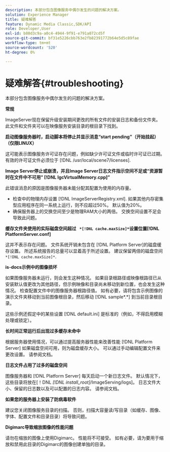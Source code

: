 ```yaml
---
description: 本部分包含图像服务中偶尔发生的问题的解决方案。
solution: Experience Manager
title: 疑难解答
feature: Dynamic Media Classic,SDK/API
role: Developer,User
exl-id: b80d3c9a-a0c4-4944-9f91-e791a072cd5f
source-git-commit: bf31e5226cbb763e2fb82391772b64e5d5c89fae
workflow-type: tm+mt
source-wordcount: '520'
ht-degree: 0%

---
```


# 疑难解答{#troubleshooting}

本部分包含图像服务中偶尔发生的问题的解决方案。

**常规**

ImageServer现在保留升级安装期间更改的所有文件的安装日志和备份文件夹。 此文件和文件夹可以在映像服务安装目录的根目录下找到。

**启动图像服务器时，启动脚本将停止并显示消息“start pending”（开始挂起）（仅限LINUX）**

这可能表示图像服务许可证存在问题，例如缺少许可证文件或临时许可证已过期。 有效的许可证文件必须位于 [!DNL /usr/local/scene7/licenses].

**Image Server停止或崩溃，并且Image Server日志文件指示空间不足或“资源暂时在文件中不可用” [!DNL IgcVirtualMemory.cpp]”**

此错误消息的原因是图像服务器未能分配其配置为使用的内存量。

* 检查中的物理内存设置 [!DNL ImageServerRegistry.xml]. 如果其他内存密集型应用程序在同一系统上运行，则不应超过50%。 默认值为20%。
* 确保服务器上的交换空间至少是物理RAM大小的两倍。 交换空间设置不足会导致此问题。

**缓存文件夹使用的实际磁盘空间超过 ` *[!DNL cache.maxSize]*`设置位置[!DNL PlatformServer.conf]**

这并不表示存在问题。 文件系统开销未包含在 [!DNL Platform Server]的磁盘缓存设置。 所述系统报告的总量可以显着高于所述设置。 建议保留两倍的磁盘空间 ` *[!DNL cache.maxSize]*`.

**is-docs示例中的图像损坏**

如果图像服务器未运行，则会发生这种情况。 如果目录根路径或映像根路径已从安装默认值更改为其他路径，但示例映像和目录尚未移动到新位置，也会发生这种情况。 检查配置文件中的图像服务器根路径值。 如有必要，请将包含示例图像的演示文件夹移动到当前图像根目录，然后移动 [!DNL sample*.*] 到当前目录根目录。

这些示例还假定中的某些设置 [!DNL default.ini] 是标准的（例如，不得启用模糊处理或锁定）。

**长时间正常运行后出现过多缓存未命中**

根据服务器使用情况，可以通过提高服务器性能来改善性能 [!DNL Platform Server] 如果磁盘空间可用，则为磁盘缓存大小。 可以通过手动编辑配置文件来更改设置。 请参阅文档。

**日志文件占用了过多的磁盘空间**

图像服务器和 [!DNL Platform Server] 每天启动一个新日志文件。 默认情况下，这些目录将放在[！DNL *[!DNL install_root]*/ImageServing/logs]。 日志文件大小、保留的日志数以及可以配置的日志内容。 请参阅文档。

**如果您的服务器上安装了防病毒软件**

建议您关闭图像服务目录的扫描。 否则，扫描大容量读/写目录（如缓存、图像、字体、配置文件和目录目录）将导致问题。

**Digimarc导致缩放图像的性能问题**

请勿在缩放的图像上使用Digimarc。 性能将不可接受。 如有必要，请为要用于缩放和禁用此目录的Digimarc的图像创建单独的目录。
